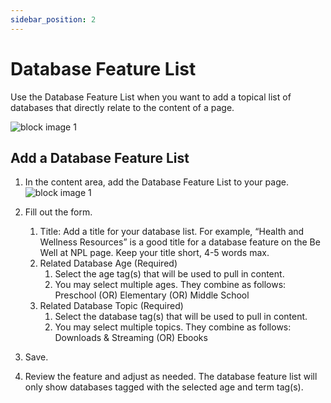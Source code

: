 ```yaml
---
sidebar_position: 2
---
```


# Database Feature List

Use the Database Feature List when you want to add a topical list of databases that directly relate to the content of a page.

![block image 1](/img/database-feature-1.png)

## Add a Database Feature List

1. In the content area, add the Database Feature List to your page.
![block image 1](/img/database-feature-2.png)

1. Fill out the form.  

      1. Title: Add a title for your database list. For example, “Health and Wellness Resources” is a good title for a database feature on the Be Well at NPL page. Keep your title short, 4-5 words max.
      1. Related Database Age (Required)
         1. Select the age tag(s) that will be used to pull in content.
         1. You may select multiple ages. They combine as follows: Preschool (OR) Elementary (OR) Middle School
      1. Related Database Topic (Required)
         1. Select the database tag(s) that will be used to pull in content.
         1. You may select multiple topics. They combine as follows: Downloads & Streaming (OR) Ebooks

1. Save.

1. Review the feature and adjust as needed. The database feature list will only show databases tagged with the selected age and term tag(s).
